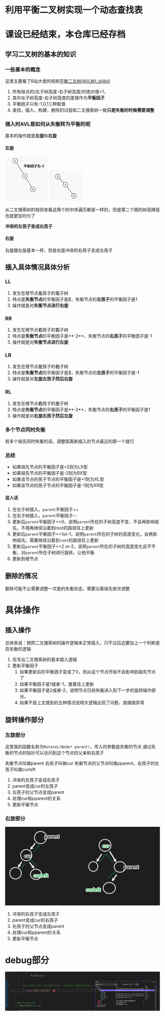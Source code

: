# 利用平衡二叉树实现一个动态查找表

# 课设已经结束，本仓库已经存档

## 学习二叉树的基本的知识

### 一些基本的概念

这里主要看了B站大佬的视频[平衡二叉树(AVL树)_bilibili](https://www.bilibili.com/video/BV1tZ421q72h)

1. 所有结点的(左子树高度-右子树高度)的绝对值=1，
2. 其中左子树高度-右子树高度的差值作为**平衡因子**
3. 平衡因子只有-1,0,1三种取值
4. 查找，插入，构建，删除的过程和二叉搜索树一致**只是失衡的时候需要调整**

### 插入时AVL是如何从失衡转为平衡的呢

基本的操作就是**左旋**和**右旋**

#### 左旋

<img src="./REAMDE.assets/image-20250622165734359.png" alt="image-20250622165734359" style="zoom:25%;" />

<img src="./REAMDE.assets/左旋操作" alt="左旋操作" style="zoom:25%;" />

从二叉搜索树的规则来看这两个的中序遍历都是一样的，但是第二个图的树高降低也就更加均匀了

**冲突的左孩子变成右孩子**

#### 右旋

右旋跟左旋基本一样，但是右旋冲突的右孩子变成左孩子

## 插入具体情况具体分析

### LL

1. 发生在根节点**左**孩子的**左**子树
2. 特点是**失衡节点**的平衡因子是**2**，失衡节点的**左孩子**的平衡因子是1
3. 操作就是对**失衡节点进行右旋**

### RR

1. 发生在根节点**右**孩子的**右**子树
2. 特点是**失衡节点**的平衡因子是**-2**，失衡节点的**右孩子**的平衡因子是-1
3. 操作就是对**失衡节点进行左旋**

### LR

1. 发生在根节点**左**孩子的**右**子树
2. 特点是**失衡节点**的平衡因子是**2**，失衡节点的**左孩子**的平衡因子是-1
3. 操作就是对**左旋左孩子然后右旋**

### RL 

1. 发生在根节点**右**孩子的**左**子树
2. 特点是**失衡节点**的平衡因子是**-2**，失衡节点的**右孩子**的平衡因子是1
3. 操作就是对**右旋右孩子然后左旋**



### 多个节点同时失衡

若多个祖先同时失衡的话，调整距离新插入的节点最近的那一个就行

### 总结

* 如果祖先节点的平衡因子是+2则为LX型
* 如果祖先节点的平衡因子是-2则为RX型
* 如果该节点的孩子节点的平衡因子是+1则为XL型
* 如果该节点的孩子节点的平衡因子是-1则为XR型

#### 说人话

1. 在左子树插入，`parent`平衡因子++
2. 在右子树插入，`parent`平衡因子--
3. 更新后`parent`平衡因子==0，说明`parent`所在的子树高度不变，不会再影响祖先，不用再继续沿着到root的路径往上更新
4. 更新后`parent`平衡因子==1or-1，说明`parent`所在的子树的高度变化，会再影响祖先，需要继续沿着到`root`的路径往上更新
5. 更新后`parent`平衡因子==2 or-2，说明`parent`所在的子树的高度变化且不平衡，对`parent`所在子树进行旋转，让他平衡
6. 更新到根节点

## 删除的情况

删除可能不止需要调整一次是的失衡状态，需要沿着祖先依次调整

# 具体操作

## 插入操作

总体来说：按照二叉搜索树的操作逻辑来正常插入，只不过后边要加上一个判断是否失衡的逻辑

1. 先写出二叉搜索树的基本插入逻辑
2. 更新平衡因子
   1. 如果更新后的平衡因子变成了0，则从这个节点开始不会影响到祖先节点了
   2. 如果平衡因子是1或者-1，接着往上更新
   3. 如果平衡因子是2或者-2，说明节点已经失衡进入到下一步的旋转操作部分，
   4. 如果不是上文提到的五种情况说明大逻辑出现了问题，直接抛异常

## 旋转操作部分

### 左旋部分

这里我的函数名称为`RotateL(Node* parent)`，传入的参数是失衡的节点
通过失衡的节点的指针可以访问到这个节点的父亲和右孩子

失衡节点叫做parent 右孩子叫做cur 失衡节点的父节点叫做pparent，右孩子的左孩子叫做curleft

1. 冲突的左孩子变成右孩子
2. parent变成cur的左孩子
3. 左孩子的父节点变成parent
4. 处理cur和pparent的关系
5. 更新平衡节点

### 右旋部分

![image-20250623172406213](./README.assets/image-20250623172406213.png)

1. 冲突的右孩子变成左孩子
2. parent变成cur的右孩子
3. 右孩子的父节点变成parent
4. 处理cur和pparent的关系
5. 更新平衡节点



# debug部分

![image-20250626155601807](./README.assets/image-20250626155601807.png)
